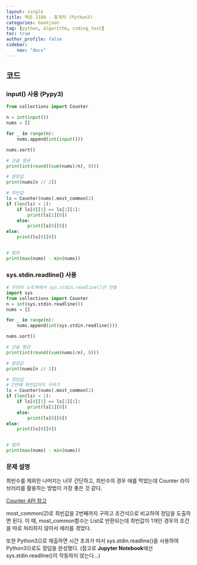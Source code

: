 ```yaml
---
layout: single
title: 백준 2108 - 통계학 (Python3)
categories: baekjoon
tag: [python, algorithm, coding_test]
toc: true 
author_profile: false
sidebar:
    nav: "docs"
---
```


## 코드

### input() 사용 (Pypy3)

```python
from collections import Counter

n = int(input())
nums = []

for _ in range(n):
    nums.append(int(input()))

nums.sort()

# 산술 평균
print(int(round((sum(nums)/n), 0)))

# 중앙값
print(nums[n // 2])

# 최빈값
ls = Counter(nums).most_common(2)
if (len(ls) > 1):
    if ls[0][1] == ls[1][1]:
        print(ls[1][0])
    else:
        print(ls[0][0])
else:
    print(ls[0][0])


# 범위
print(max(nums) - min(nums))
```

### sys.stdin.readline() 사용

```python
# 주피터 노트북에서 sys.stdin.readline()은 안됨
import sys
from collections import Counter
n = int(sys.stdin.readline())
nums = []

for _ in range(n):
    nums.append(int(sys.stdin.readline()))

nums.sort()

# 산술 평균
print(int(round((sum(nums)/n), 0)))

# 중앙값
print(nums[n // 2])

# 최빈값
# 2번째 최빈값까지 구하기
ls = Counter(nums).most_common(2)
if (len(ls) > 1):
    if ls[0][1] == ls[1][1]:
        print(ls[1][0])
    else:
        print(ls[0][0])
else:
    print(ls[0][0])


# 범위
print(max(nums) - min(nums))
```

### 문제 설명

최빈수를 제외한 나머지는 너무 간단하고, 최빈수의 경우 애를 먹었는데 Counter 라이브러리를 활용하는 방법이 가장 좋은 것 같다. 

[Counter API 참고](https://docs.python.org/3/library/collections.html?highlight=counter#collections.Counter
)

most_common(2)로 최빈값을 2번째까지 구하고 조건식으로 비교하여 정답을 도출하면 된다. 이 때, most_common함수는 List로 반환되는데 최빈값이 1개인 경우의 조건을 따로 처리하지 않아서 에러를 겪었다.

또한 Python3으로 제출하면 시간 초과가 떠서 sys.stdin.readline()을 사용하여 Python3으로도 정답을 완성했다. (참고로 **Jupyter Notebook**에선 sys.stdin.readline()이 작동하지 않는다...)

